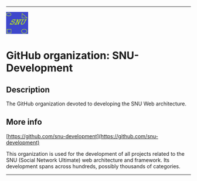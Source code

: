 
***

![SNU_Icon_LowQuality1.png failed to load. The file may be missing or corrupt. Check the file path for errors first.](/AdditionalInfo/1/SNU-Development/SNU_Icon_LowQuality1.png)

# GitHub organization: SNU-Development

## Description

The GitHub organization devoted to developing the SNU Web architecture.

## More info

[https://github.com/snu-development](https://github.com/snu-development)

This organization is used for the development of all projects related to the SNU (Social Network Ultimate) web architecture and framework. Its development spans across hundreds, possibly thousands of categories.

***
